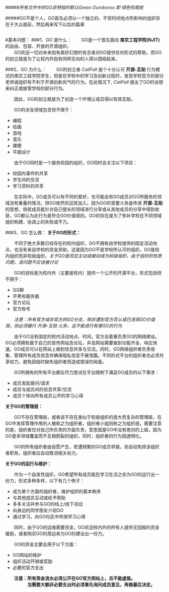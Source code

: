 #####*所有文件中的GO非特指时默认Green Ouroboros 即 绿色衔尾蛇*

#####GO不是个人，GO首先必须以一个独立的、不受时间地点所影响的组织存在于大众面前，然后再来写下以后的篇章
##

#基本问题：
###1、GO 是什么：
&emsp;&emsp;GO是一个首先面向 **南京工程学院(NJIT)** 的自由、包容、开放的开源组织。   
&emsp;&emsp;GO欢迎一切对未来抱有美好幻想的有志者对GO提供任何形式的帮助，而GO的创立就是为了让校内外抱有同样志向的人得以团结起来。

###2、GO 为什么：
&emsp;&emsp;GO的创立者 *CaliFall* 是个十分认可 **开源-互助** 行为模式的南京工程学院学生，但是在学校中的学习及创新过程时，发现学校官方的部分老师或组织有不利于开源创新风气的行为。在此情况下, *CaliFall* 提出了GO的设想来纠正或接管学校的部分行为。
  
&emsp;&emsp;因此，GO的创立就是为了创造一个环境让成员得以有效互助。

&emsp;&emsp;GO的涉及领域包含但不限于：
   
- 编程
- 绘画
- 游戏
- 音乐
- 建模
- 平面设计

&emsp;&emsp;由于GO同时是一个服务校园的组织，GO同时会关注以下项目：

- 校园内事件的共享
- 学生间的交流
- 学习资料的共享

&emsp;&emsp;在实际中，GO成员可以有不同的爱好，也可能会有GO成员对GO所服务的领域没有重叠的情况，但GO依然欢迎其加入。因为GO的首要义务是传递 **开源-互助** 的思想，倘若成员能针对自己擅长的领域进行分享或从其他成员的分享中得到收获，GO都认为此行为是符合GO价值观的。GO的存在是为了弥补学校在不同领域组织构建、协调上的失败或不力。

###3、GO 怎么做：
**关于GO的形式：**

&emsp;&emsp;不同于绝大多数已经存在的校内组织，GO不拥有由学校提供的固定活动地点，也没有来自学校的资金资助，这是因为GO不是学校所认可的组织。GO是校内组织而非校级组织。*关于GO是否应主动或被动成为校级组织，由于组织的性质问题，该问题不应该被讨论*

&emsp;&emsp;GO的目标是为校内外（主要是校内）提供一个公开的开源平台，形式包括但不限于：

- QQ群
- 开黑啦服务器
- 官方论坛
- 官方账号

&emsp;&emsp;*注意：所有官方或非官方的GO分支，除非遭到官方否认或已违背GO价值观，则必须履行 开源-互助 义务，且不能进行有害GO的行为*

&emsp;&emsp;由于GO没有固定的校内活动地点、时间，官方会着重负责GO的网络建设。GO必须拥有属于自己的宣传网站及论坛，并且网站需要做到功能齐全、响应快速。GO成员可以在网站上做到信息共享与交流。同时，GO网络组织者负责收集、管理所有成员信息并确保隐私信息不被泄露。不同形式平台的组织者也必须共享权力，避免因临时缺失组织者而造成错误的局面。

&emsp;&emsp;GO所拥有的所有平台都应尽力尝试在平台限制下满足GO成员的以下需求：

- 成员发起提问/请求
- 成员与成员间的信息共享/交流
- 成员个体向所有成员公开的学习心得

**关于GO的管理层：**

&emsp;&emsp;GO不存在管理层，或者说不存在类似于校级组织的庞大而复杂的管理层，在GO中发挥管理作用的人被称之为组织者，组织者小组则称之为组织层。需要注意的是，组织者仅对自己所负责的方面负责，意思就是GO中没有绝对的上级，因为GO是多领域覆盖而不互相割裂的组织。同时，组织者的行为因透明化。

&emsp;&emsp;GO的所有组织者由自愿产生，若遭频繁的GO成员举报，则自动免除该组织者职务，组织者应自动取消相关权力。

**关于GO的运行与维护：**

&emsp;&emsp;作为一个自发性组织，GO希望所有成员能在学习生活之余为GO的运行出一份力，形式多种多样，以下有几个例子：

- 成为某个方面的组织者，维护组织的基本秩序
- 与其他成员互动或给予帮助
- 多多关注并参与GO的线上/线下活动
- 向身边的同学朋友介绍GO
- 通过学习，向GO社区中传授学习心得

&emsp;&emsp;同时，由于GO的运维需要资金，GO欢迎校内外的所有人提供无回报的资金援助，或者购买GO的周边来为GO的建设出一份力。

&emsp;&emsp;GO的资金主要会用于以下方面：

- GO网站的维护
- 组织活动开销或奖励
- 必要的官方支出

&emsp;&emsp;**注意：所有资金流水必须公开在GO官方网站上，且不能虚报。  
&emsp;&emsp;&emsp;&emsp;&emsp;当需要大额非必要支出时必须事先询问成员意见，再做最后决定。**

